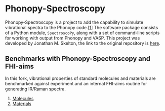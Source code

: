 # Phonopy-Spectroscopy

Phonopy-Spectroscopy is a project to add the capability to simulate vibrational spectra to the Phonopy code.[[1](#Ref1)]
The software package consists of a Python module, `SpectroscoPy`, along with a set of command-line scripts for working with output from Phonopy and VASP.
This project was developed by Jonathan M. Skelton, the link to the original repository is [here](https://github.com/JMSkelton/Phonopy-Spectroscopy).

## Benchmarks with Phonopy-Spectroscopy and FHI-aims
In this fork, vibrational properties of standard molecules and materials are benchmarked against experiment and an internal FHI-aims routine for generating IR/Raman spectra. 
1. [Molecules]()
2. [Materials]()
